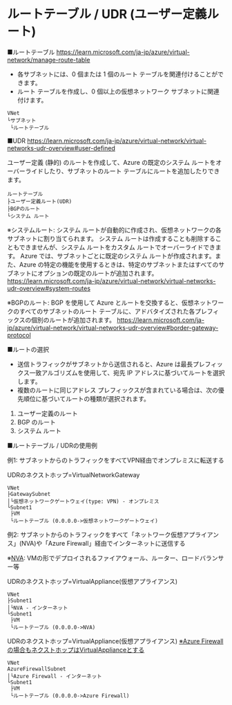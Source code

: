 # ルートテーブル / UDR (ユーザー定義ルート)

■ルートテーブル
https://learn.microsoft.com/ja-jp/azure/virtual-network/manage-route-table

- 各サブネットには、0 個または 1 個のルート テーブルを関連付けることができます。
- ルート テーブルを作成し、0 個以上の仮想ネットワーク サブネットに関連付けます。

```
VNet
└サブネット
 └ルートテーブル
```

■UDR
https://learn.microsoft.com/ja-jp/azure/virtual-network/virtual-networks-udr-overview#user-defined


ユーザー定義 (静的) のルートを作成して、Azure の既定のシステム ルートをオーバーライドしたり、サブネットのルート テーブルにルートを追加したりできます。

```
ルートテーブル
├ユーザー定義ルート(UDR)
├BGPのルート
└システム ルート
```

※システムルート: システム ルートが自動的に作成され、仮想ネットワークの各サブネットに割り当てられます。 システム ルートは作成することも削除することもできませんが、システム ルートをカスタム ルートでオーバーライドできます。 Azure では、サブネットごとに既定のシステム ルートが作成されます。また、Azure の特定の機能を使用するときは、特定のサブネットまたはすべてのサブネットにオプションの既定のルートが追加されます。https://learn.microsoft.com/ja-jp/azure/virtual-network/virtual-networks-udr-overview#system-routes

※BGPのルート: BGP を使用して Azure とルートを交換すると、仮想ネットワークのすべてのサブネットのルート テーブルに、アドバタイズされた各プレフィックスの個別のルートが追加されます。 https://learn.microsoft.com/ja-jp/azure/virtual-network/virtual-networks-udr-overview#border-gateway-protocol

■ルートの選択

- 送信トラフィックがサブネットから送信されると、Azure は最長プレフィックス一致アルゴリズムを使用して、宛先 IP アドレスに基づいてルートを選択します。
- 複数のルートに同じアドレス プレフィックスが含まれている場合は、次の優先順位に基づいてルートの種類が選択されます。

1. ユーザー定義のルート
2. BGP のルート
3. システム ルート

■ルートテーブル / UDRの使用例

例1: サブネットからのトラフィックをすべてVPN経由でオンプレミスに転送する

UDRのネクストホップ=VirtualNetworkGateway

```
VNet
├GatewaySubnet
│└仮想ネットワークゲートウェイ(type: VPN) - オンプレミス
└Subnet1
 ├VM
 └ルートテーブル (0.0.0.0->仮想ネットワークゲートウェイ)
```

例2: サブネットからのトラフィックをすべて「ネットワーク仮想アプライアンス」(NVA)や「Azure Firewall」経由でインターネットに送信する

※[NVA](https://azure.microsoft.com/ja-jp/solutions/network-appliances/): VMの形でデプロイされるファイアウォール、ルーター、ロードバランサー等


UDRのネクストホップ=VirtualAppliance(仮想アプライアンス)

```
VNet
├Subnet1
│└NVA - インターネット
└Subnet1
 ├VM
 └ルートテーブル (0.0.0.0->NVA)
```

UDRのネクストホップ=VirtualAppliance(仮想アプライアンス) [※Azure Firewallの場合もネクストホップはVirtualApplianceとする](https://learn.microsoft.com/ja-jp/azure/firewall/tutorial-firewall-deploy-portal#create-a-default-route)

```
VNet
AzureFirewallSubnet
│└Azure Firewall - インターネット
└Subnet1
 ├VM
 └ルートテーブル (0.0.0.0->Azure Firewall)
```
